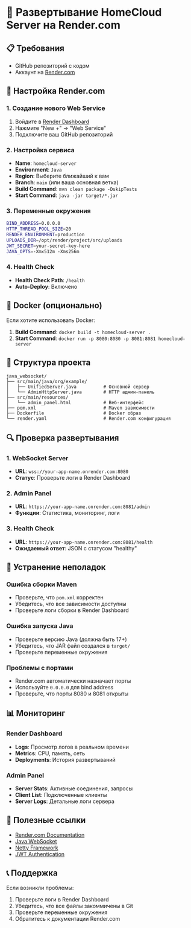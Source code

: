# 🚀 Развертывание HomeCloud Server на Render.com

## 📋 Требования

- GitHub репозиторий с кодом
- Аккаунт на [Render.com](https://render.com)

## 🔧 Настройка Render.com

### 1. Создание нового Web Service

1. Войдите в [Render Dashboard](https://dashboard.render.com)
2. Нажмите "New +" → "Web Service"
3. Подключите ваш GitHub репозиторий

### 2. Настройка сервиса

- **Name**: `homecloud-server`
- **Environment**: `Java`
- **Region**: Выберите ближайший к вам
- **Branch**: `main` (или ваша основная ветка)
- **Build Command**: `mvn clean package -DskipTests`
- **Start Command**: `java -jar target/*.jar`

### 3. Переменные окружения

```bash
BIND_ADDRESS=0.0.0.0
HTTP_THREAD_POOL_SIZE=20
RENDER_ENVIRONMENT=production
UPLOADS_DIR=/opt/render/project/src/uploads
JWT_SECRET=your-secret-key-here
JAVA_OPTS=-Xmx512m -Xms256m
```

### 4. Health Check

- **Health Check Path**: `/health`
- **Auto-Deploy**: Включено

## 🐳 Docker (опционально)

Если хотите использовать Docker:

1. **Build Command**: `docker build -t homecloud-server .`
2. **Start Command**: `docker run -p 8080:8080 -p 8081:8081 homecloud-server`

## 📁 Структура проекта

```
java_websocket/
├── src/main/java/org/example/
│   ├── UnifiedServer.java          # Основной сервер
│   └── AdminHttpServer.java        # HTTP админ-панель
├── src/main/resources/
│   └── admin_panel.html            # Веб-интерфейс
├── pom.xml                         # Maven зависимости
├── Dockerfile                      # Docker образ
└── render.yaml                     # Render.com конфигурация
```

## 🔍 Проверка развертывания

### 1. WebSocket Server
- **URL**: `wss://your-app-name.onrender.com:8080`
- **Статус**: Проверьте логи в Render Dashboard

### 2. Admin Panel
- **URL**: `https://your-app-name.onrender.com:8081/admin`
- **Функции**: Статистика, мониторинг, логи

### 3. Health Check
- **URL**: `https://your-app-name.onrender.com:8081/health`
- **Ожидаемый ответ**: JSON с статусом "healthy"

## 🚨 Устранение неполадок

### Ошибка сборки Maven
- Проверьте, что `pom.xml` корректен
- Убедитесь, что все зависимости доступны
- Проверьте логи сборки в Render Dashboard

### Ошибка запуска Java
- Проверьте версию Java (должна быть 17+)
- Убедитесь, что JAR файл создался в `target/`
- Проверьте переменные окружения

### Проблемы с портами
- Render.com автоматически назначает порты
- Используйте `0.0.0.0` для bind address
- Проверьте, что порты 8080 и 8081 открыты

## 📊 Мониторинг

### Render Dashboard
- **Logs**: Просмотр логов в реальном времени
- **Metrics**: CPU, память, сеть
- **Deployments**: История развертываний

### Admin Panel
- **Server Stats**: Активные соединения, запросы
- **Client List**: Подключенные клиенты
- **Server Logs**: Детальные логи сервера

## 🔗 Полезные ссылки

- [Render.com Documentation](https://render.com/docs)
- [Java WebSocket](https://github.com/TooTallNate/Java-WebSocket)
- [Netty Framework](https://netty.io/)
- [JWT Authentication](https://jwt.io/)

## 📞 Поддержка

Если возникли проблемы:

1. Проверьте логи в Render Dashboard
2. Убедитесь, что все файлы закоммичены в Git
3. Проверьте переменные окружения
4. Обратитесь к документации Render.com
